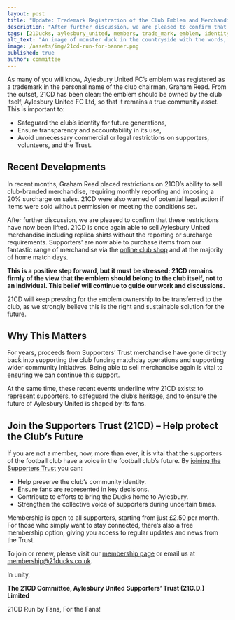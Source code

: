 ```yaml
---
layout: post
title: "Update: Trademark Registration of the Club Emblem and Merchandise Sales"
description: "After further discussion, we are pleased to confirm that these restrictions have now been lifted. 21CD is once again able to sell Aylesbury United merchandise including replica shirts without the reporting or surcharge requirements"
tags: [21Ducks, aylesbury_united, members, trade_mark, emblem, identity, merchandise]
alt_text: "An image of monster duck in the countryside with the words, 21cd run by fans, for fans."
image: /assets/img/21cd-run-for-banner.png
published: true
author: committee
---
```

As many of you will know, Aylesbury United FC’s emblem was registered as a trademark in the personal name of the club chairman, Graham Read. From the outset, 21CD has been clear: the emblem should be owned by the club itself, Aylesbury United FC Ltd, so that it remains a true community asset. This is important to:

- Safeguard the club’s identity for future generations,
- Ensure transparency and accountability in its use,
- Avoid unnecessary commercial or legal restrictions on supporters, volunteers, and
the Trust.

## Recent Developments

In recent months, Graham Read placed restrictions on 21CD’s ability to sell club-branded
merchandise, requiring monthly reporting and imposing a 20% surcharge on sales. 21CD
were also warned of potential legal action if items were sold without permission or meeting
the conditions set.

After further discussion, we are pleased to confirm that these restrictions have now been
lifted. 21CD is once again able to sell Aylesbury United merchandise including replica shirts
without the reporting or surcharge requirements. Supporters’ are now able to purchase
items from our fantastic range of merchandise via the [online club shop](https://aylesburyunited.square.site/s/shop) and at the majority of
home match days.

**This is a positive step forward, but it must be stressed: 21CD remains firmly of the view
that the emblem should belong to the club itself, not to an individual. This belief will
continue to guide our work and discussions.**

21CD will keep pressing for the emblem ownership to be transferred to the club, as we
strongly believe this is the right and sustainable solution for the future.

## Why This Matters

For years, proceeds from Supporters’ Trust merchandise have gone directly back into
supporting the club funding matchday operations and supporting wider community
initiatives. Being able to sell merchandise again is vital to ensuring we can continue this
support.

At the same time, these recent events underline why 21CD exists: to represent supporters,
to safeguard the club’s heritage, and to ensure the future of Aylesbury United is shaped by
its fans.

## Join the Supporters Trust (21CD) – Help protect the Club’s Future

If you are not a member, now, more than ever, it is vital that the supporters of the football
club have a voice in the football club’s future. By [joining the Supporters Trust](/members.html) you can:

- Help preserve the club’s community identity.
- Ensure fans are represented in key decisions.
- Contribute to efforts to bring the Ducks home to Aylesbury.
- Strengthen the collective voice of supporters during uncertain times.

Membership is open to all supporters, starting from just £2.50 per month. For those who
simply want to stay connected, there’s also a free membership option, giving you access to
regular updates and news from the Trust.
 
To join or renew, please visit our [membership page](/members.html) or email us at membership@21ducks.co.uk.
 
In unity,
 
**The 21CD Committee, Aylesbury United Supporters’ Trust (21C.D.) Limited**

21CD Run by Fans, For the Fans!
